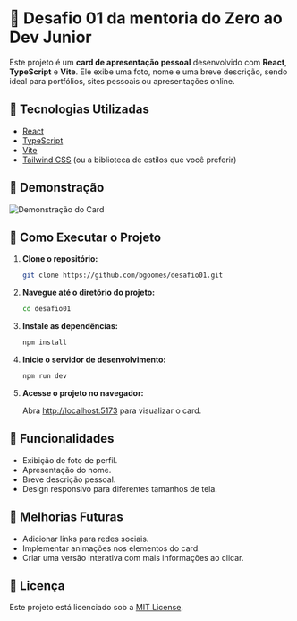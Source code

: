 
# 💼 Desafio 01 da mentoria do Zero ao Dev Junior

Este projeto é um **card de apresentação pessoal** desenvolvido com **React**, **TypeScript** e **Vite**. Ele exibe uma foto, nome e uma breve descrição, sendo ideal para portfólios, sites pessoais ou apresentações online.

## 🚀 Tecnologias Utilizadas

- [React](https://reactjs.org/)
- [TypeScript](https://www.typescriptlang.org/)
- [Vite](https://vitejs.dev/)
- [Tailwind CSS](https://tailwindcss.com) (ou a biblioteca de estilos que você preferir)


## 📸 Demonstração

![Demonstração do Card](/card.png)

## 🔧 Como Executar o Projeto

1. **Clone o repositório:**

   ```bash
   git clone https://github.com/bgoomes/desafio01.git
   ```

2. **Navegue até o diretório do projeto:**

   ```bash
   cd desafio01
   ```

3. **Instale as dependências:**

   ```bash
   npm install
   ```

4. **Inicie o servidor de desenvolvimento:**

   ```bash
   npm run dev
   ```

5. **Acesse o projeto no navegador:**

   Abra [http://localhost:5173](http://localhost:5173) para visualizar o card.

## 🎯 Funcionalidades

- Exibição de foto de perfil.
- Apresentação do nome.
- Breve descrição pessoal.
- Design responsivo para diferentes tamanhos de tela.

## 📌 Melhorias Futuras

- Adicionar links para redes sociais.
- Implementar animações nos elementos do card.
- Criar uma versão interativa com mais informações ao clicar.

## 📝 Licença

Este projeto está licenciado sob a [MIT License](LICENSE).
